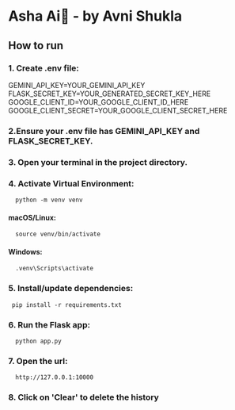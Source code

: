 # Asha Ai🚀 - by Avni Shukla

## How to run

### 1. Create .env file:
GEMINI_API_KEY=YOUR_GEMINI_API_KEY
FLASK_SECRET_KEY=YOUR_GENERATED_SECRET_KEY_HERE
GOOGLE_CLIENT_ID=YOUR_GOOGLE_CLIENT_ID_HERE
GOOGLE_CLIENT_SECRET=YOUR_GOOGLE_CLIENT_SECRET_HERE

### 2.Ensure your .env file has GEMINI_API_KEY and FLASK_SECRET_KEY.

### 3. Open your terminal in the project directory.

### 4. Activate Virtual Environment:
      python -m venv venv 
#### macOS/Linux: 
      source venv/bin/activate
#### Windows: 
      .venv\Scripts\activate
      
### 5. Install/update dependencies: 
     pip install -r requirements.txt

### 6. Run the Flask app: 
      python app.py

### 7. Open the url: 
      http://127.0.0.1:10000

### 8. Click on 'Clear' to delete the history
